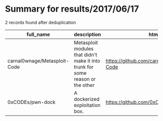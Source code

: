 
# Summary for results/2017/06/17
    
2 records found after deduplication

| full_name | description | html_url | matched_list | matched_count | pushed_at | size | stargazers_count | language | forks_count | vul_ids |
|------------------------------|--------------------------------------------------------------------------------|-------------------------------------------------|---------------------------------------------|-----------------|---------------------------|--------|--------------------|------------|---------------|-----------|
| carnal0wnage/Metasploit-Code | Metasploit modules that didn't make it into trunk for some reason or the other | https://github.com/carnal0wnage/Metasploit-Code | ['metasploit module OR payload'] | 1 | 2017-06-17 20:36:17+00:00 | 62 | 107 | Ruby | 58 | [] |
| 0xCODEs/pwn-dock | A dockerized exploitation box. | https://github.com/0xCODEs/pwn-dock | ['exploit', 'metasploit module OR payload'] | 2 | 2017-06-17 01:30:45+00:00 | 279 | 0 | Shell | 0 | [] |
